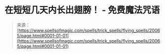 <!--yml

category: 未分类

日期：2024-06-12 19:02:33

-->

# 在短短几天内长出翅膀！ - 免费魔法咒语

> 来源：[https://www.spellsofmagic.com/spells/trick_spells/flying_spells/20065/page.html#0001-01-01](https://www.spellsofmagic.com/spells/trick_spells/flying_spells/20065/page.html#0001-01-01)
